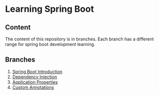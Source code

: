 # Learning Spring Boot

## Content

The content of this repository is in branches. Each branch has a different range for spring boot development learning.

## Branches

1. [Spring Boot Introduction](https://github.com/cHenrique0/java-spring/tree/01.intro-spring)
2. [Dependency Injection](https://github.com/cHenrique0/java-spring/tree/02.dependency-injection)
3. [Application Properties](https://github.com/cHenrique0/java-spring/tree/03.app-properties)
4. [Custom Annotations](https://github.com/cHenrique0/java-spring/tree/04.custom-annotations) 